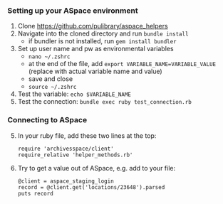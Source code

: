 ### Setting up your ASpace environment
1. Clone https://github.com/pulibrary/aspace_helpers
2. Navigate into the cloned directory and run `bundle install`
   - if bundler is not installed, run `gem install bundler`
4. Set up user name and pw as environmental variables
   - `nano ~/.zshrc`
   - at the end of the file, add `export VARIABLE_NAME=VARIABLE_VALUE` (replace with actual variable name and value)
   - save and close
   - `source ~/.zshrc`
5. Test the variable: `echo $VARIABLE_NAME`
6. Test the connection: `bundle exec ruby test_connection.rb`

### Connecting to ASpace
5. In your ruby file, add these two lines at the top:
   ```
   require 'archivesspace/client'
   require_relative 'helper_methods.rb'
   ```
6. Try to get a value out of ASpace, e.g. add to your file:
   ```
   @client = aspace_staging_login
   record = @client.get('locations/23648').parsed
   puts record
   ```
